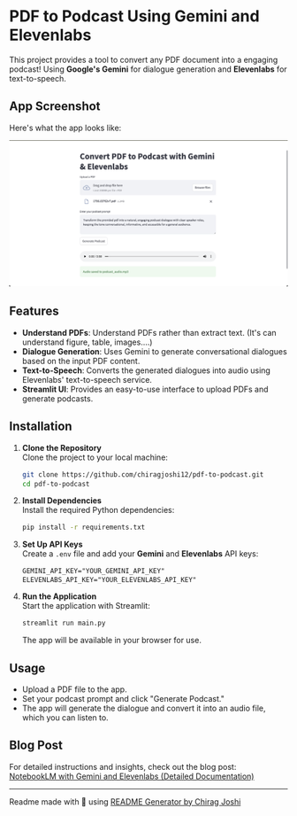 # PDF to Podcast Using Gemini and Elevenlabs

This project provides a tool to convert any PDF document into a engaging podcast! Using **Google's Gemini** for dialogue generation and **Elevenlabs** for text-to-speech.


## App Screenshot
Here's what the app looks like:

![App Screenshot](/img/home.png)

## Features
- **Understand PDFs**: Understand PDFs rather than extract text. (It's can understand figure, table, images....)
- **Dialogue Generation**: Uses Gemini to generate conversational dialogues based on the input PDF content.
- **Text-to-Speech**: Converts the generated dialogues into audio using Elevenlabs' text-to-speech service.
- **Streamlit UI**: Provides an easy-to-use interface to upload PDFs and generate podcasts.

## Installation

1. **Clone the Repository**  
   Clone the project to your local machine:

   ```bash
   git clone https://github.com/chiragjoshi12/pdf-to-podcast.git
   cd pdf-to-podcast
   ```

2. **Install Dependencies**  
   Install the required Python dependencies:

   ```bash
   pip install -r requirements.txt
   ```

3. **Set Up API Keys**  
   Create a `.env` file and add your **Gemini** and **Elevenlabs** API keys:

   ```plaintext
   GEMINI_API_KEY="YOUR_GEMINI_API_KEY"
   ELEVENLABS_API_KEY="YOUR_ELEVENLABS_API_KEY"
   ```

4. **Run the Application**  
   Start the application with Streamlit:

   ```bash
   streamlit run main.py
   ```

   The app will be available in your browser for use.

## Usage

- Upload a PDF file to the app.
- Set your podcast prompt and click "Generate Podcast."
- The app will generate the dialogue and convert it into an audio file, which you can listen to.

## Blog Post

For detailed instructions and insights, check out the blog post:  
[NotebookLM with Gemini and Elevenlabs (Detailed Documentation)](https://chirag-ai.medium.com/notebooklm-with-gemini-and-elevenlabs-detailed-documentation-b8db6739ba9b)

---

Readme made with 💖 using [README Generator by Chirag Joshi](https://github.com/chiragjoshi12/readme-generator)